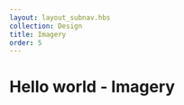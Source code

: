 ```yaml
---
layout: layout_subnav.hbs
collection: Design
title: Imagery
order: 5
---
```


# Hello world - Imagery
